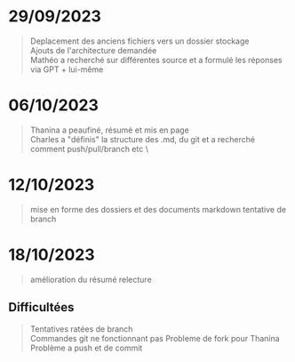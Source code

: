 # 29/09/2023
> Deplacement des anciens fichiers vers un dossier stockage \
> Ajouts de l'architecture demandée \
> Mathéo a recherché sur différentes source et a formulé les réponses via GPT + lui-même 

# 06/10/2023
> Thanina a peaufiné, résumé et mis en page \
> Charles a "définis" la structure des .md, du git et a recherché comment push/pull/branch etc \

# 12/10/2023
> mise en forme des dossiers et des documents markdown
> tentative de branch
# 18/10/2023
> amélioration du résumé
> relecture

## Difficultées
> Tentatives ratées de branch \
> Commandes git ne fonctionnant pas
> Probleme de fork pour Thanina
> Problème a push et de commit
